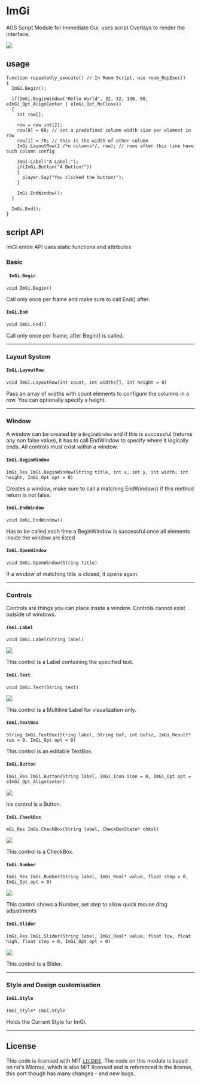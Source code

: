 # ImGi
AGS Script Module for Immediate Gui, uses script Overlays to render the interface.

![](docs/images/screenshot.gif)

## usage

```AGS Script
function repeatedly_execute() // In Room Script, use room_RepExec() 
{
  ImGi.Begin(); 
    
  if(ImGi.BeginWindow("Hello World", 32, 32, 130, 60, eImGi_Opt_AlignCenter | eImGi_Opt_NoClose))
  {
    int row[];
                   
    row = new int[2];
    row[0] = 60; // set a predefined column width size per element in row
    row[1] = 70; // this is the width of other column
    ImGi.LayoutRow(2 /*n columns*/, row); // rows after this line have such column config
        
    ImGi.Label("A Label:");
    if(ImGi.Button("A Button!"))
    {
      player.Say("You clicked the button!");
    }    
  
    ImGi.EndWindow();
  }
    
  ImGi.End();  
}
```

## script API

ImGi entire API uses static functions and attributes

### Basic

#### ` ImGi.Begin`
```
void ImGi.Begin()
```

Call only once per frame and make sure to call End() after.

#### `ImGi.End`
```
void ImGi.End()
```

Call only once per frame, after Begin() is called.


---

### Layout System

#### `ImGi.LayoutRow`
```
void ImGi.LayoutRow(int count, int widths[], int height = 0)
```

Pass an array of widths with count elements to configure the columns in a row. You can optionally specify a height.


---

### Window

A window can be created by a `BeginWindow` and if this is successful (returns any non false value),
it has to call EndWindow to specify where it logically ends.
All controls must exist within a window.

#### `ImGi.BeginWindow`
```
ImGi_Res ImGi.BeginWindow(String title, int x, int y, int width, int height, ImGi_Opt opt = 0)
```

Creates a window, make sure to call a matching EndWindow() if this method return is not false.

#### `ImGi.EndWindow`
```
void ImGi.EndWindow()
```

Has to be called each time a BeginWindow is successful once all elements inside the window are listed

#### `ImGi.OpenWindow`
```
void ImGi.OpenWindow(String title)
```

If a window of matching title is closed, it opens again.

---

### Controls

Controls are things you can place inside a window. Controls cannot exist outside of windows.

#### `ImGi.Label`
```
void ImGi.Label(String label)
```

![](docs/images/ctrl_label.gif)

This control is a Label containing the specified text.

#### `ImGi.Text`
```
void ImGi.Text(String text)
```

![](docs/images/ctrl_text.gif)

This control is a Multiline Label for visualization only.

#### `ImGi.TextBox`
```
String ImGi.TextBox(String label, String buf, int bufsz, ImGi_Result* res = 0, ImGi_Opt opt = 0)
```

This control is an editable TextBox.

#### `ImGi.Button`
```
ImGi_Res ImGi.Button(String label, ImGi_Icon icon = 0, ImGi_Opt opt = eImGi_Opt_AlignCenter)
```

![](docs/images/ctrl_button.gif)

his control is a Button.

#### `ImGi.CheckBox`
```
mGi_Res ImGi.CheckBox(String label, CheckBoxState* chkst)
```

![](docs/images/ctrl_checkbox.gif)

This control is a CheckBox.

#### `ImGi.Number`
```
ImGi_Res ImGi.Number(String label, ImGi_Real* value, float step = 0, ImGi_Opt opt = 0)
```

![](docs/images/ctrl_number.gif)

This control shows a Number, set step to allow quick mouse drag adjustments

#### `ImGi.Slider`
```
ImGi_Res ImGi.Slider(String label, ImGi_Real* value, float low, float high, float step = 0, ImGi_Opt opt = 0)
```

![](docs/images/ctrl_slider.gif)

This control is a Slider.


---

### Style and Design customisation

#### `ImGi.Style`
```
ImGi_Style* ImGi.Style
```

Holds the Current Style for ImGi.


---

## License

This code is licensed with MIT [`LICENSE`](LICENSE). The code on this module is based on rxi's Microui, which is also MIT licensed and is referenced in the license, this port though has many changes - and new bugs.
